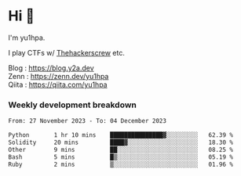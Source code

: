 # Hi 👋

I'm yu1hpa.

I play CTFs w/ [Thehackerscrew](https://www.thehackerscrew.team/) etc.

Blog : https://blog.y2a.dev  
Zenn : https://zenn.dev/yu1hpa  
Qiita : https://qiita.com/yu1hpa  

### Weekly development breakdown

<!--START_SECTION:waka-->

```txt
From: 27 November 2023 - To: 04 December 2023

Python       1 hr 10 mins    ███████████████▓░░░░░░░░░   62.39 %
Solidity     20 mins         ████▓░░░░░░░░░░░░░░░░░░░░   18.30 %
Other        9 mins          ██░░░░░░░░░░░░░░░░░░░░░░░   08.25 %
Bash         5 mins          █▒░░░░░░░░░░░░░░░░░░░░░░░   05.19 %
Ruby         2 mins          ▒░░░░░░░░░░░░░░░░░░░░░░░░   01.96 %
```

<!--END_SECTION:waka-->


